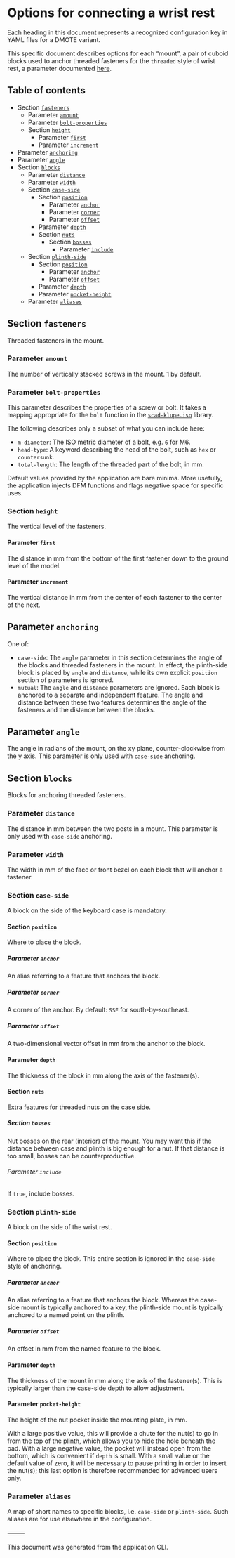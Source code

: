 <!--This document was generated and is intended for rendering to HTML on GitHub. Edit the source files, not this file.-->

# Options for connecting a wrist rest

Each heading in this document represents a recognized configuration key in YAML files for a DMOTE variant.

This specific document describes options for each “mount”, a pair of cuboid blocks used to anchor threaded fasteners for the `threaded` style of wrist rest, a parameter documented [here](options-main.md).

## Table of contents
- Section <a href="#user-content-fasteners">`fasteners`</a>
    - Parameter <a href="#user-content-fasteners-amount">`amount`</a>
    - Parameter <a href="#user-content-fasteners-bolt-properties">`bolt-properties`</a>
    - Section <a href="#user-content-fasteners-height">`height`</a>
        - Parameter <a href="#user-content-fasteners-height-first">`first`</a>
        - Parameter <a href="#user-content-fasteners-height-increment">`increment`</a>
- Parameter <a href="#user-content-anchoring">`anchoring`</a>
- Parameter <a href="#user-content-angle">`angle`</a>
- Section <a href="#user-content-blocks">`blocks`</a>
    - Parameter <a href="#user-content-blocks-distance">`distance`</a>
    - Parameter <a href="#user-content-blocks-width">`width`</a>
    - Section <a href="#user-content-blocks-case-side">`case-side`</a>
        - Section <a href="#user-content-blocks-case-side-position">`position`</a>
            - Parameter <a href="#user-content-blocks-case-side-position-anchor">`anchor`</a>
            - Parameter <a href="#user-content-blocks-case-side-position-corner">`corner`</a>
            - Parameter <a href="#user-content-blocks-case-side-position-offset">`offset`</a>
        - Parameter <a href="#user-content-blocks-case-side-depth">`depth`</a>
        - Section <a href="#user-content-blocks-case-side-nuts">`nuts`</a>
            - Section <a href="#user-content-blocks-case-side-nuts-bosses">`bosses`</a>
                - Parameter <a href="#user-content-blocks-case-side-nuts-bosses-include">`include`</a>
    - Section <a href="#user-content-blocks-plinth-side">`plinth-side`</a>
        - Section <a href="#user-content-blocks-plinth-side-position">`position`</a>
            - Parameter <a href="#user-content-blocks-plinth-side-position-anchor">`anchor`</a>
            - Parameter <a href="#user-content-blocks-plinth-side-position-offset">`offset`</a>
        - Parameter <a href="#user-content-blocks-plinth-side-depth">`depth`</a>
        - Parameter <a href="#user-content-blocks-plinth-side-pocket-height">`pocket-height`</a>
    - Parameter <a href="#user-content-blocks-aliases">`aliases`</a>

## Section <a id="fasteners">`fasteners`</a>

Threaded fasteners in the mount.

### Parameter <a id="fasteners-amount">`amount`</a>

The number of vertically stacked screws in the mount. 1 by default.

### Parameter <a id="fasteners-bolt-properties">`bolt-properties`</a>

This parameter describes the properties of a screw or bolt. It takes a mapping appropriate for the `bolt` function in the [`scad-klupe.iso`](https://github.com/veikman/scad-klupe) library.

The following describes only a subset of what you can include here:

* `m-diameter`: The ISO metric diameter of a bolt, e.g. `6` for M6.
* `head-type`: A keyword describing the head of the bolt, such as `hex` or `countersunk`.
* `total-length`: The length of the threaded part of the bolt, in mm.

Default values provided by the application are bare minima. More usefully, the application injects DFM functions and flags negative space for specific uses.

### Section <a id="fasteners-height">`height`</a>

The vertical level of the fasteners.

#### Parameter <a id="fasteners-height-first">`first`</a>

The distance in mm from the bottom of the first fastener down to the ground level of the model.

#### Parameter <a id="fasteners-height-increment">`increment`</a>

The vertical distance in mm from the center of each fastener to the center of the next.

## Parameter <a id="anchoring">`anchoring`</a>

One of:

- `case-side`: The `angle` parameter in this section determines the angle of the blocks and threaded fasteners in the mount. In effect, the plinth-side block is placed by `angle` and `distance`, while its own explicit `position` section of parameters is ignored.
- `mutual`: The `angle` and `distance` parameters are ignored. Each block is anchored to a separate and independent feature. The angle and distance between these two features determines the angle of the fasteners and the distance between the blocks.

## Parameter <a id="angle">`angle`</a>

The angle in radians of the mount, on the xy plane, counter-clockwise from the y axis. This parameter is only used with `case-side` anchoring.

## Section <a id="blocks">`blocks`</a>

Blocks for anchoring threaded fasteners.

### Parameter <a id="blocks-distance">`distance`</a>

The distance in mm between the two posts in a mount. This parameter is only used with `case-side` anchoring.

### Parameter <a id="blocks-width">`width`</a>

The width in mm of the face or front bezel on each block that will anchor a fastener.

### Section <a id="blocks-case-side">`case-side`</a>

A block on the side of the keyboard case is mandatory.

#### Section <a id="blocks-case-side-position">`position`</a>

Where to place the block.

##### Parameter <a id="blocks-case-side-position-anchor">`anchor`</a>

An alias referring to a feature that anchors the block.

##### Parameter <a id="blocks-case-side-position-corner">`corner`</a>

A corner of the anchor. By default: `SSE` for south-by-southeast.

##### Parameter <a id="blocks-case-side-position-offset">`offset`</a>

A two-dimensional vector offset in mm from the anchor to the block.

#### Parameter <a id="blocks-case-side-depth">`depth`</a>

The thickness of the block in mm along the axis of the fastener(s).

#### Section <a id="blocks-case-side-nuts">`nuts`</a>

Extra features for threaded nuts on the case side.

##### Section <a id="blocks-case-side-nuts-bosses">`bosses`</a>

Nut bosses on the rear (interior) of the mount. You may want this if the distance between case and plinth is big enough for a nut. If that distance is too small, bosses can be counterproductive.

###### Parameter <a id="blocks-case-side-nuts-bosses-include">`include`</a>

If `true`, include bosses.

### Section <a id="blocks-plinth-side">`plinth-side`</a>

A block on the side of the wrist rest.

#### Section <a id="blocks-plinth-side-position">`position`</a>

Where to place the block. This entire section is ignored in the `case-side` style of anchoring.

##### Parameter <a id="blocks-plinth-side-position-anchor">`anchor`</a>

An alias referring to a feature that anchors the block. Whereas the case-side mount is typically anchored to a key, the plinth-side mount is typically anchored to a named point on the plinth.

##### Parameter <a id="blocks-plinth-side-position-offset">`offset`</a>

An offset in mm from the named feature to the block.

#### Parameter <a id="blocks-plinth-side-depth">`depth`</a>

The thickness of the mount in mm along the axis of the fastener(s). This is typically larger than the case-side depth to allow adjustment.

#### Parameter <a id="blocks-plinth-side-pocket-height">`pocket-height`</a>

The height of the nut pocket inside the mounting plate, in mm.

With a large positive value, this will provide a chute for the nut(s) to go in from the top of the plinth, which allows you to hide the hole beneath the pad. With a large negative value, the pocket will instead open from the bottom, which is convenient if `depth` is small. With a small value or the default value of zero, it will be necessary to pause printing in order to insert the nut(s); this last option is therefore recommended for advanced users only.

### Parameter <a id="blocks-aliases">`aliases`</a>

A map of short names to specific blocks, i.e. `case-side` or `plinth-side`. Such aliases are for use elsewhere in the configuration.

⸻

This document was generated from the application CLI.
